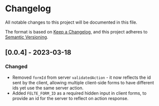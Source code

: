 # Changelog

All notable changes to this project will be documented in this file.

The format is based on [Keep a Changelog](https://keepachangelog.com/en/1.0.0/),
and this project adheres to [Semantic Versioning](https://semver.org/spec/v2.0.0.html).

## [0.0.4] - 2023-03-18

### Changed

- Removed `formId` from server `validatedAction` - it now reflects the id sent
  by the client, allowing multiple client-side forms to have different ids yet
  use the same server action.
- Added `FELTE_FORM_ID` as a required hidden input in client forms, to provide
  an id for the server to reflect on action response.
